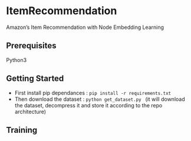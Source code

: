 # ItemRecommendation
Amazon’s Item Recommendation with Node Embedding Learning

## Prerequisites 
Python3

## Getting Started 
- First install pip dependances : 
```pip install -r requirements.txt ```
- Then download the dataset : 
```python get_dataset.py ``` (it will download the dataset, decompress it and store it according to the repo architecture)

## Training
